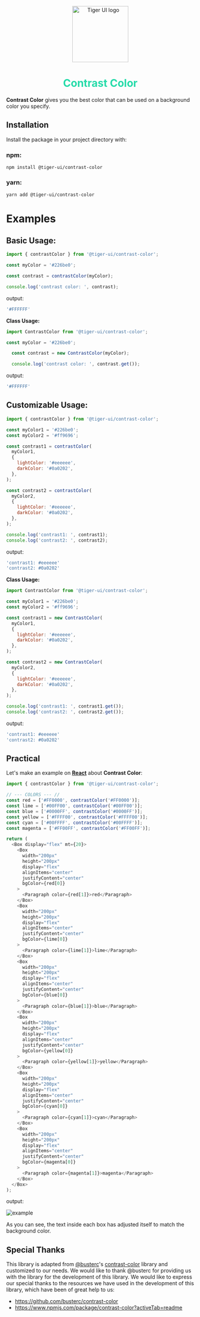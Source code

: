 <p align="center">
  <img src="https://github.com/xenobreach/tiger-ui/assets/92295550/f2d48b2e-6858-41a0-9bb1-0048f52776db" alt="Tiger UI logo" height="150" width="150">
  <h1 align="center" style="color: #26dba9">Contrast Color</h1>
</p>

**Contrast Color** gives you the best color that can be used on a background color you specify. 

## Installation
Install the package in your project directory with:
### npm:
```
npm install @tiger-ui/contrast-color
```
### yarn:
```
yarn add @tiger-ui/contrast-color
```

# Examples
## Basic Usage:
```js
import { contrastColor } from '@tiger-ui/contrast-color';

const myColor = '#226be0';

const contrast = contrastColor(myColor);

console.log('contrast color: ', contrast);
```
output:
```js
'#FFFFFF'
```

**Class Usage:**
```js
import ContrastColor from '@tiger-ui/contrast-color';

const myColor = '#226be0';

  const contrast = new ContrastColor(myColor);

  console.log('contrast color: ', contrast.get());
```
output:
```js
'#FFFFFF'
```

## Customizable Usage:
```js
import { contrastColor } from '@tiger-ui/contrast-color';

const myColor1 = '#226be0';
const myColor2 = '#ff9696';

const contrast1 = contrastColor(
  myColor1,
  {
    lightColor: '#eeeeee',
    darkColor: '#0a0202',
  },
);

const contrast2 = contrastColor(
  myColor2,
  {
    lightColor: '#eeeeee',
    darkColor: '#0a0202',
  },
);

console.log('contrast1: ', contrast1);
console.log('contrast2: ', contrast2);
```
output:
```js
'contrast1: #eeeeee'
'contrast2: #0a0202'
```

**Class Usage:**
```js
import ContrastColor from '@tiger-ui/contrast-color';

const myColor1 = '#226be0';
const myColor2 = '#ff9696';

const contrast1 = new ContrastColor(
  myColor1,
  {
    lightColor: '#eeeeee',
    darkColor: '#0a0202',
  },
);

const contrast2 = new ContrastColor(
  myColor2,
  {
    lightColor: '#eeeeee',
    darkColor: '#0a0202',
  },
);

console.log('contrast1: ', contrast1.get());
console.log('contrast2: ', contrast2.get());
```
output:
```js
'contrast1: #eeeeee'
'contrast2: #0a0202'
```

## Practical
Let's make an example on **[React](https://react.dev/)** about **Contrast Color**:
```js
import { contrastColor } from '@tiger-ui/contrast-color';

// --- COLORS --- //
const red = ['#FF0000', contrastColor('#FF0000')];
const lime = ['#00FF00', contrastColor('#00FF00')];
const blue = ['#0000FF', contrastColor('#0000FF')];
const yellow = ['#FFFF00', contrastColor('#FFFF00')];
const cyan = ['#00FFFF', contrastColor('#00FFFF')];
const magenta = ['#FF00FF', contrastColor('#FF00FF')];

return (
  <Box display="flex" mt={20}>
    <Box
      width="200px"
      height="200px"
      display="flex"
      alignItems="center"
      justifyContent="center"
      bgColor={red[0]}
    >
      <Paragraph color={red[1]}>red</Paragraph>
    </Box>
    <Box
      width="200px"
      height="200px"
      display="flex"
      alignItems="center"
      justifyContent="center"
      bgColor={lime[0]}
    >
      <Paragraph color={lime[1]}>lime</Paragraph>
    </Box>
    <Box
      width="200px"
      height="200px"
      display="flex"
      alignItems="center"
      justifyContent="center"
      bgColor={blue[0]}
    >
      <Paragraph color={blue[1]}>blue</Paragraph>
    </Box>
    <Box
      width="200px"
      height="200px"
      display="flex"
      alignItems="center"
      justifyContent="center"
      bgColor={yellow[0]}
    >
      <Paragraph color={yellow[1]}>yellow</Paragraph>
    </Box>
    <Box
      width="200px"
      height="200px"
      display="flex"
      alignItems="center"
      justifyContent="center"
      bgColor={cyan[0]}
    >
      <Paragraph color={cyan[1]}>cyan</Paragraph>
    </Box>
    <Box
      width="200px"
      height="200px"
      display="flex"
      alignItems="center"
      justifyContent="center"
      bgColor={magenta[0]}
    >
      <Paragraph color={magenta[1]}>magenta</Paragraph>
    </Box>
  </Box>
);
```

output:

![example](https://github.com/xenobreach/tiger-ui/assets/92295550/2b88a8f9-2160-456a-b5a2-9c058020efcd)

As you can see, the text inside each box has adjusted itself to match the background color.


## Special Thanks
This library is adapted from [@busterc](https://github.com/busterc)'s [contrast-color](https://github.com/busterc/contrast-color) library and customized to our needs. We would like to thank @busterc for providing us with the library for the development of this library.
We would like to express our special thanks to the resources we have used in the development of this library, which have been of great help to us:
- https://github.com/busterc/contrast-color
- https://www.npmjs.com/package/contrast-color?activeTab=readme
